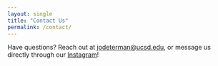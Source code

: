 ```yaml
---
layout: single
title: "Contact Us"
permalink: /contact/
---
```


Have questions? Reach out at [jodeterman@ucsd.edu](mailto:jodeterman@ucsd.edu), or message us directly through our [Instagram](https://www.instagram.com/sd_cyber_conf/)!
